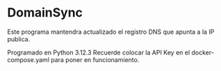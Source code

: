 # DomainSync

Este programa mantendra actualizado el registro DNS que apunta a la IP publica.

Programado en Python 3.12.3
Recuerde colocar la API Key en el docker-compose.yaml para poner en funcionamiento.
